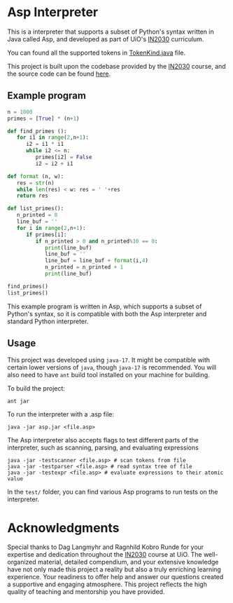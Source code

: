# Asp Interpreter

This is a interpreter that supports a subset of Python's syntax written in Java
called Asp, and developed as part of UiO's
[IN2030](https://www.uio.no/studier/emner/matnat/ifi/IN2030/) curriculum.

You can found all the supported tokens in
[TokenKind.java](./no/uio/ifi/asp/scanner/TokenKind.java) file.

This project is built upon the codebase provided by the
[IN2030](https://www.uio.no/studier/emner/matnat/ifi/IN2030/) course, and the
source code can be found
[here](https://www.uio.no/studier/emner/matnat/ifi/IN2030/h23/beskjeder/referanseinterpreten.html).


## Example program
```python
n = 1000
primes = [True] * (n+1)

def find_primes ():
   for i1 in range(2,n+1):
      i2 = i1 * i1
      while i2 <= n:
         primes[i2] = False
         i2 = i2 + i1

def format (n, w):
   res = str(n)
   while len(res) < w: res = ' '+res
   return res

def list_primes():
   n_printed = 0
   line_buf = ''
   for i in range(2,n+1):
      if primes[i]:
         if n_printed > 0 and n_printed%10 == 0:
            print(line_buf)
            line_buf = ''
            line_buf = line_buf + format(i,4)
            n_printed = n_printed + 1
            print(line_buf)

find_primes()
list_primes()
```

This example program is written in Asp, which supports a subset of Python's
syntax, so it is compatible with both the Asp interpreter and standard Python
interpreter.

## Usage
This project was developed using `java-17`. It might be compatible with certain
lower versions of `java`, though `java-17` is recommended. You will also need to
have `ant` build tool installed on your machine for building.

To build the project:
``` shell
ant jar
```

To run the interpreter with a .asp file:
``` shell
java -jar asp.jar <file.asp>
```

The Asp interpreter also accepts flags to test different parts of the
interpreter, such as scanning, parsing, and evaluating expressions

``` shell
java -jar -testscanner <file.asp> # scan tokens from file
java -jar -testparser <file.asp> # read syntax tree of file
java -jar -testexpr <file.asp> # evaluate expressions to their atomic value
```

In the `test/` folder, you can find various Asp programs to run tests on the
interpreter.

# Acknowledgments

Special thanks to Dag Langmyhr and Ragnhild Kobro Runde for your expertise and
dedication throughout the
[IN2030](https://www.uio.no/studier/emner/matnat/ifi/IN2030/) course at UiO. The
well-organized material, detailed compendium, and your extensive knowledge have
not only made this project a reality but also a truly enriching learning
experience. Your readiness to offer help and answer our questions created a
supportive and engaging atmosphere. This project reflects the high quality of
teaching and mentorship you have provided.
